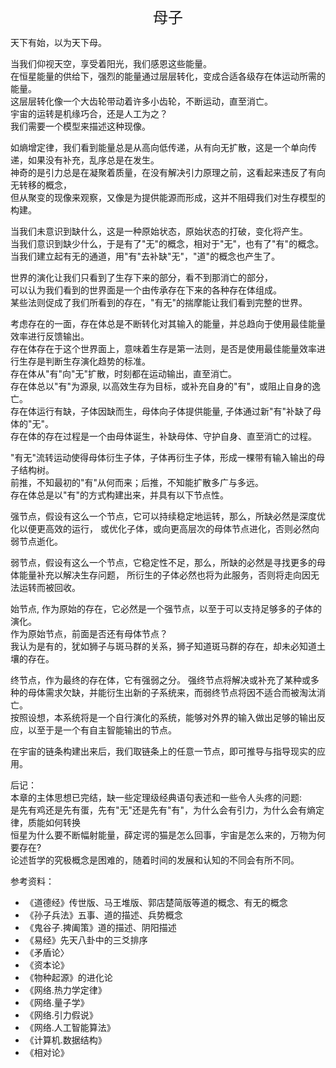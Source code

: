 <center><font size=5>母子</font></center>

天下有始，以为天下母。<br/>

当我们仰视天空，享受着阳光，我们感恩这些能量。<br/>
在恒星能量的供给下，强烈的能量通过层层转化，变成合适各级存在体运动所需的能量。<br/>
这层层转化像一个大齿轮带动着许多小齿轮，不断运动，直至消亡。<br/>
宇宙的运转是机缘巧合，还是人工为之？<br/>
我们需要一个模型来描述这种现像。<br/>

如熵增定律，我们看到能量总是从高向低传递，从有向无扩散，这是一个单向传递，如果没有补充，乱序总是在发生。<br/>
神奇的是引力总是在凝聚着质量，在没有解决引力原理之前，这看起来违反了有向无转移的概念，<br/>
但从聚变的现像来观察，又像是为提供能源而形成，这并不阻碍我们对生存模型的构建。<br/>

当我们未意识到缺什么，这是一种原始状态，原始状态的打破，变化将产生。<br/>
当我们意识到缺少什么，于是有了"无"的概念，相对于"无"，也有了"有"的概念。<br/>
当我们建立起有无的通道，用"有"去补缺"无"，"道"的概念也产生了。<br/>

世界的演化让我们只看到了生存下来的部分，看不到那消亡的部分，<br/>
可以认为我们看到的世界面是一个由传承存在下来的各种存在体组成。<br/>
某些法则促成了我们所看到的存在，"有无"的揣摩能让我们看到完整的世界。<br/>

考虑存在的一面，存在体总是不断转化对其输入的能量，并总趋向于使用最佳能量效率进行反馈输出。<br/>
存在体存在于这个世界面上，意味着生存是第一法则，是否是使用最佳能量效率进行生存是判断生存演化趋势的标准。<br/>
存在体从"有"向"无"扩散，时刻都在运动输出，直至消亡。<br/>
存在体总以"有"为源泉, 以高效生存为目标，或补充自身的"有"，或阻止自身的逸亡。<br/>
存在体运行有缺，子体因缺而生，母体向子体提供能量, 子体通过新"有"补缺了母体的"无"。<br/>
存在体的存在过程是一个由母体诞生，补缺母体、守护自身、直至消亡的过程。<br/>

"有无"流转运动使得母体衍生子体，子体再衍生子体，形成一棵带有输入输出的母子结构树。<br/>
前推，不知最初的"有"从何而来；后推，不知能扩散多广与多远。<br/>
存在体总是以"有"的方式构建出来，并具有以下节点性。<br/>

强节点，假设有这么一个节点，它可以持续稳定地运转，那么，所缺必然是深度优化以便更高效的运行，
或优化子体，或向更高层次的母体节点进化，否则必然向弱节点逝化。

弱节点，假设有这么一个节点，它稳定性不足，那么，所缺的必然是寻找更多的母体能量补充以解决生存问题，
所衍生的子体必然也将为此服务，否则将走向因无法运转而被回收。

始节点, 作为原始的存在，它必然是一个强节点，以至于可以支持足够多的子体的演化。<br/> 
作为原始节点，前面是否还有母体节点？<br/>
我认为是有的，犹如狮子与斑马群的关系，狮子知道斑马群的存在，却未必知道土壤的存在。<br/>

终节点，作为最终的存在体，它有强弱之分。
强终节点将解决或补充了某种或多种的母体需求欠缺，并能衍生出新的子系统来，而弱终节点将因不适合而被淘汰消亡。<br/>
按照设想，本系统将是一个自行演化的系统，能够对外界的输入做出足够的输出反应，以至于是一个有自主智能输出的节点。<br/>

在宇宙的链条构建出来后，我们取链条上的任意一节点，即可推导与指导现实的应用。<br/>

后记：<br/>
本章的主体思想已完结，缺一些定理级经典语句表述和一些令人头疼的问题:<br/>
是先有鸡还是先有蛋，先有"无"还是先有"有"，为什么会有引力，为什么会有熵定律，质能如何转换<br/>
恒星为什么要不断幅射能量，薛定谔的猫是怎么回事，宇宙是怎么来的，万物为何要存在?<br/>
论述哲学的究极概念是困难的，随着时间的发展和认知的不同会有所不同。<br/>

参考资料：
* 《道德经》传世版、马王堆版、郭店楚简版等道的概念、有无的概念
* 《孙子兵法》五事、道的描述、兵势概念
* 《鬼谷子.捭阖策》道的描述、阴阳描述
* 《易经》先天八卦中的三爻排序
* 《矛盾论〉
* 《资本论》
* 《物种起源》的进化论
* 《网络.热力学定律》
* 《网络.量子学》
* 《网络.引力假说》
* 《网络.人工智能算法》
* 《计算机.数据结构》
* 《相对论》

